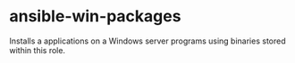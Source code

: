 # ansible-win-packages
Installs a applications on a Windows server programs using binaries stored within this role.
